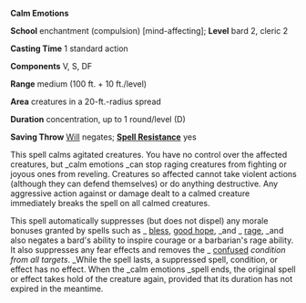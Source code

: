  **Calm Emotions**

**School** enchantment (compulsion) [mind-affecting]; **Level** bard 2, cleric 2

**Casting Time** 1 standard action

**Components** V, S, DF

**Range** medium (100 ft. + 10 ft./level)

**Area** creatures in a 20-ft.-radius spread

**Duration** concentration, up to 1 round/level (D)

**Saving Throw** [Will](../combat.html#_will) negates; **[Spell Resistance](../glossary.html#_spell-resistance)** yes

This spell calms agitated creatures. You have no control over the affected creatures, but _calm emotions _can stop raging creatures from fighting or joyous ones from reveling. Creatures so affected cannot take violent actions (although they can defend themselves) or do anything destructive. Any aggressive action against or damage dealt to a calmed creature immediately breaks the spell on all calmed creatures.

This spell automatically suppresses (but does not dispel) any morale bonuses granted by spells such as _ [bless](bless.html#_bless), [good hope](goodHope.html#_good-hope), _and _ [rage](rage.html#_rage), _and also negates a bard's ability to inspire courage or a barbarian's rage ability. It also suppresses any fear effects and removes the _ [confused](../glossary.html#_confused) _condition from all targets_. _While the spell lasts, a suppressed spell, condition, or effect has no effect. When the _calm emotions _spell ends, the original spell or effect takes hold of the creature again, provided that its duration has not expired in the meantime.

